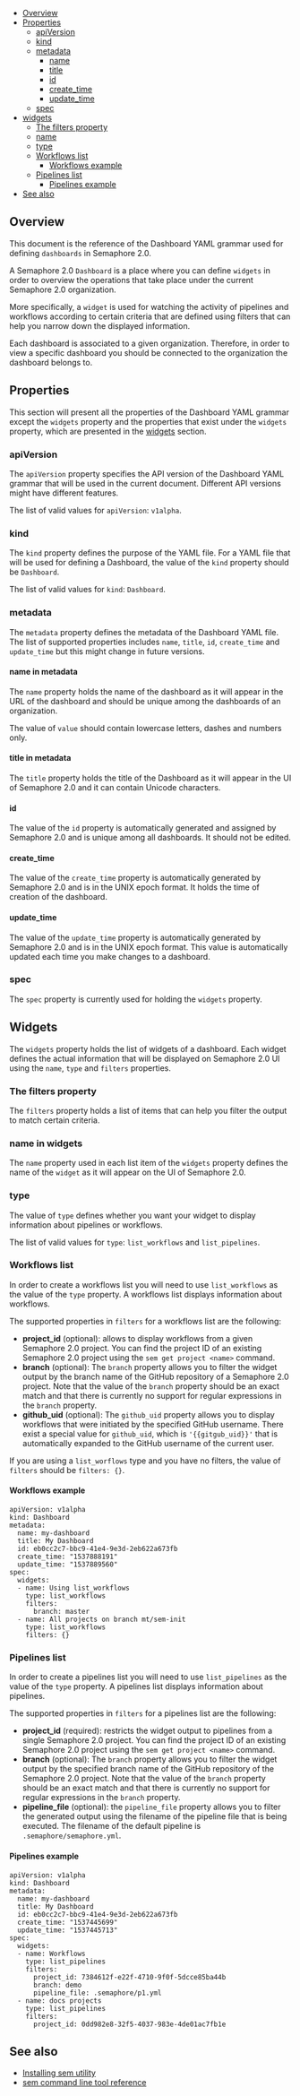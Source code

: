 
* [Overview](#overview)
* [Properties](#properties)
   * [apiVersion](#apiversion)
   * [kind](#kind)
   * [metadata](#metadata)
      * [name](#name-in-metadata)
      * [title](#title-in-metadata)
      * [id](#id)
      * [create_time](#create_time)
      * [update_time](#update_time)
   * [spec](#spec)
 * [widgets](#widgets)
   * [The filters property](#the-filters-property)
   * [name](#name-in-widgets)
   * [type](#type)
   * [Workflows list](#workflows-list)
      * [Workflows example](#workflows-example)
   * [Pipelines list](#pipelines-list)
      * [Pipelines example](#pipelines-example)
* [See also](#see-also)

## Overview

This document is the reference of the Dashboard YAML grammar used for
defining `dashboards` in Semaphore 2.0.

A Semaphore 2.0 `Dashboard` is a place where you can define `widgets` in order
to overview the operations that take place under the current Semaphore 2.0
organization.

More specifically, a `widget` is used for watching the activity of pipelines
and workflows according to certain criteria that are defined using filters
that can help you narrow down the displayed information.

Each dashboard is associated to a given organization. Therefore, in order to
view a specific dashboard you should be connected to the organization the
dashboard belongs to.

## Properties

This section will present all the properties of the Dashboard YAML grammar
except the `widgets` property and the properties that exist under the `widgets`
property, which are presented in the [widgets](#widgets) section.

### apiVersion

The `apiVersion` property specifies the API version of the Dashboard YAML
grammar that will be used in the current document. Different API versions
might have different features.

The list of valid values for `apiVersion`: `v1alpha`.

### kind

The `kind` property defines the purpose of the YAML file. For a YAML file that
will be used for defining a Dashboard, the value of the `kind` property should
be `Dashboard`.

The list of valid values for `kind`: `Dashboard`.

### metadata

The `metadata` property defines the metadata of the Dashboard YAML file.
The list of supported properties includes `name`, `title`, `id`,
`create_time` and `update_time` but this might change in future versions.

#### name in metadata

The `name` property holds the name of the dashboard as it will appear in the
URL of the dashboard and should be unique among the dashboards of an
organization.

The value of `value` should contain lowercase letters, dashes and numbers only.

#### title in metadata

The `title` property holds the title of the Dashboard as it will appear in the
UI of Semaphore 2.0 and it can contain Unicode characters.

#### id

The value of the `id` property is automatically generated and assigned by
Semaphore 2.0 and is unique among all dashboards. It should not be edited.

#### create_time

The value of the `create_time` property is automatically generated by Semaphore
2.0 and is in the UNIX epoch format. It holds the time of creation of the
dashboard.

#### update_time

The value of the `update_time` property is automatically generated by Semaphore
2.0 and is in the UNIX epoch format. This value is automatically updated each
time you make changes to a dashboard.

### spec

The `spec` property is currently used for holding the `widgets` property.

## Widgets

The `widgets` property holds the list of widgets of a dashboard. Each widget
defines the actual information that will be displayed on Semaphore 2.0 UI using
the `name`, `type` and `filters` properties.

### The filters property

The `filters` property holds a list of items that can help you filter the
output to match certain criteria.

### name in widgets

The `name` property used in each list item of the `widgets` property defines
the name of the `widget` as it will appear on the UI of Semaphore 2.0.

### type

The value of `type` defines whether you want your widget to display information
about pipelines or workflows.

The list of valid values for `type`: `list_workflows` and `list_pipelines`.

### Workflows list

In order to create a workflows list you will need to use `list_workflows` as
the value of the `type` property. A workflows list displays information about
workflows.

The supported properties in `filters` for a workflows list are the following:

* **project_id** (optional): allows to display workflows from a given Semaphore 2.0 project. You can find
    the project ID of an existing Semaphore 2.0 project using the `sem get project <name>` command.
* **branch** (optional): The `branch` property allows you to filter the widget output by the branch name
    of the GitHub repository of a Semaphore 2.0 project. Note that the value of the `branch` property
    should be an exact match and that there is currently no support for regular expressions
    in the `branch` property.
* **github_uid** (optional): The `github_uid` property allows you to display workflows
    that were initiated by the specified GitHub username. There exist a special
    value for `github_uid`, which is `'{{gitgub_uid}}'` that is automatically
    expanded to the GitHub username of the current user.

If you are using a `list_worflows` type and you have no filters, the value of
`filters` should be `filters: {}`.

#### Workflows example

    apiVersion: v1alpha
    kind: Dashboard
    metadata:
      name: my-dashboard
      title: My Dashboard
      id: eb0cc2c7-bbc9-41e4-9e3d-2eb622a673fb
      create_time: "1537888191"
      update_time: "1537889560"
    spec:
      widgets:
      - name: Using list_workflows
        type: list_workflows
        filters:
          branch: master
      - name: All projects on branch mt/sem-init
        type: list_workflows
        filters: {}

### Pipelines list

In order to create a pipelines list you will need to use `list_pipelines` as
the value of the `type` property. A pipelines list displays information about
pipelines.

The supported properties in `filters` for a pipelines list are the following:

* **project_id** (required): restricts the widget output to pipelines from a single
    Semaphore 2.0 project. You can find the project ID of an existing Semaphore 2.0 project
    using the `sem get project <name>` command.
* **branch** (optional): The `branch` property allows you to filter the widget
    output by the specified branch name of the GitHub repository of the Semaphore
    2.0 project. Note that the value of the `branch` property should be an exact
    match and that there is currently no support for regular expressions in the
    `branch` property.
* **pipeline_file** (optional): the `pipeline_file` property allows you to filter
    the generated output using the filename of the pipeline file that is being
    executed. The filename of the default pipeline is `.semaphore/semaphore.yml`.

#### Pipelines example

    apiVersion: v1alpha
    kind: Dashboard
    metadata:
      name: my-dashboard
      title: My Dashboard
      id: eb0cc2c7-bbc9-41e4-9e3d-2eb622a673fb
      create_time: "1537445699"
      update_time: "1537445713"
    spec:
      widgets:
      - name: Workflows
        type: list_pipelines
        filters:
          project_id: 7384612f-e22f-4710-9f0f-5dcce85ba44b
          branch: demo
          pipeline_file: .semaphore/p1.yml
      - name: docs projects
        type: list_pipelines
        filters:
          project_id: 0dd982e8-32f5-4037-983e-4de01ac7fb1e

## See also

* [Installing sem utility](https://docs.semaphoreci.com/article/26-installing-cli)
* [sem command line tool reference](https://docs.semaphoreci.com/article/53-sem-reference)

